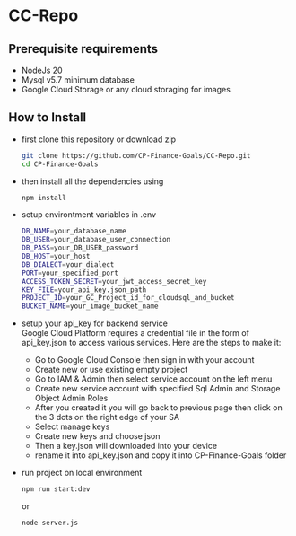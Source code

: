 # CC-Repo  
## Prerequisite requirements  
- NodeJs 20  
- Mysql v5.7 minimum database  
- Google Cloud Storage or any cloud storaging for images  

## How to Install  
- first clone this repository or download zip  
  
  ```bash
  git clone https://github.com/CP-Finance-Goals/CC-Repo.git
  cd CP-Finance-Goals
- then install all the dependencies using  

  ```bash
  npm install
- setup environtment variables in .env  

  ```bash
  DB_NAME=your_database_name
  DB_USER=your_database_user_connection
  DB_PASS=your_DB_USER_password
  DB_HOST=your_host
  DB_DIALECT=your_dialect
  PORT=your_specified_port
  ACCESS_TOKEN_SECRET=your_jwt_access_secret_key
  KEY_FILE=your_api_key.json_path
  PROJECT_ID=your_GC_Project_id_for_cloudsql_and_bucket
  BUCKET_NAME=your_image_bucket_name
- setup your api_key for backend service  
  Google Cloud Platform requires a credential file in the form of api_key.json to access various services. Here are the steps to make it:
  - Go to Google Cloud Console then sign in with your account
  - Create new or use existing empty project
  - Go to IAM & Admin then select service account on the left menu
  - Create new service account with specified Sql Admin and Storage Object Admin Roles
  - After you created it you will go back to previous page then click on the 3 dots on the right edge of your SA
  - Select manage keys
  - Create new keys and choose json
  - Then a key.json will downloaded into your device
  - rename it into api_key.json and copy it into CP-Finance-Goals folder
- run project on local environment
  ```bash
  npm run start:dev
  ```
  or
  ```bash
  node server.js
  ```






  
